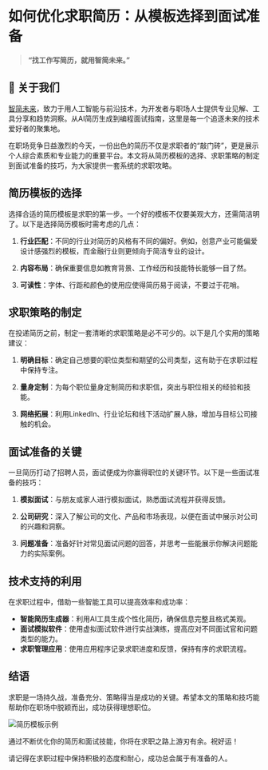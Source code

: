 # 如何优化求职简历：从模板选择到面试准备


> **“找工作写简历，就用智简未来。”**  

## 📌 关于我们  
[智简未来](https://aint.top)，致力于用人工智能与前沿技术，为开发者与职场人士提供专业见解、工具分享和趋势洞察。从AI简历生成到编程面试指南，这里是每一个追逐未来的技术爱好者的聚集地。  




在职场竞争日益激烈的今天，一份出色的简历不仅是求职者的“敲门砖”，更是展示个人综合素质和专业能力的重要平台。本文将从简历模板的选择、求职策略的制定到面试准备的技巧，为大家提供一套系统的求职攻略。

## 简历模板的选择

选择合适的简历模板是求职的第一步。一个好的模板不仅要美观大方，还需简洁明了。以下是选择简历模板时需考虑的几点：

1. **行业匹配**：不同的行业对简历的风格有不同的偏好。例如，创意产业可能偏爱设计感强烈的模板，而金融行业则更倾向于简洁专业的设计。

2. **内容布局**：确保重要信息如教育背景、工作经历和技能特长能够一目了然。

3. **可读性**：字体、行距和颜色的使用应使得简历易于阅读，不要过于花哨。

## 求职策略的制定

在投递简历之前，制定一套清晰的求职策略是必不可少的。以下是几个实用的策略建议：

1. **明确目标**：确定自己想要的职位类型和期望的公司类型，这有助于在求职过程中保持专注。

2. **量身定制**：为每个职位量身定制简历和求职信，突出与职位相关的经验和技能。

3. **网络拓展**：利用LinkedIn、行业论坛和线下活动扩展人脉，增加与目标公司接触的机会。

## 面试准备的关键

一旦简历打动了招聘人员，面试便成为你赢得职位的关键环节。以下是一些面试准备的技巧：

1. **模拟面试**：与朋友或家人进行模拟面试，熟悉面试流程并获得反馈。

2. **公司研究**：深入了解公司的文化、产品和市场表现，以便在面试中展示对公司的兴趣和洞察。

3. **问题准备**：准备好针对常见面试问题的回答，并思考一些能展示你解决问题能力的实际案例。

## 技术支持的利用

在求职过程中，借助一些智能工具可以提高效率和成功率：

- **智能简历生成器**：利用AI工具生成个性化简历，确保信息完整且格式美观。
- **面试模拟软件**：使用虚拟面试软件进行实战演练，提高应对不同面试官和问题类型的能力。
- **求职管理应用**：使用应用程序记录求职进度和反馈，保持有序的求职流程。

## 结语

求职是一场持久战，准备充分、策略得当是成功的关键。希望本文的策略和技巧能帮助你在职场中脱颖而出，成功获得理想职位。

![简历模板示例](https://cdn.shuqin.cc/aint-prod/_next/static/media/logo.c3e859e5.svg)

通过不断优化你的简历和面试技能，你将在求职之路上游刃有余。祝好运！



请记得在求职过程中保持积极的态度和耐心，成功总会属于有准备的人。